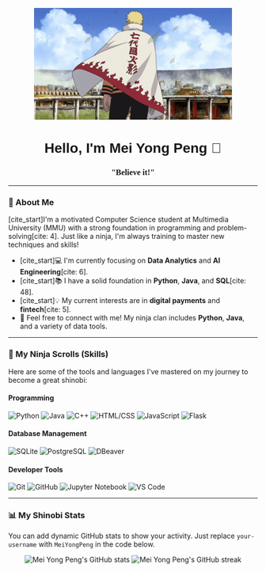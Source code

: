 <p align="center">
  <img src="Image/naruto_image.gif" alt="Naruto Uzumaki" width="400"/>
</p>

<h1 align="center" style="font-family: 'Bebas Neue', sans-serif;">Hello, I'm Mei Yong Peng 👋</h1>

<h3 align="center" style="font-family: 'Pacifico', cursive;">"Believe it!"</h3>

---

### 🍥 About Me

[cite_start]I'm a motivated Computer Science student at Multimedia University (MMU) with a strong foundation in programming and problem-solving[cite: 4]. Just like a ninja, I'm always training to master new techniques and skills!

* [cite_start]💻 I'm currently focusing on **Data Analytics** and **AI Engineering**[cite: 6].
* [cite_start]📚 I have a solid foundation in **Python**, **Java**, and **SQL**[cite: 48].
* [cite_start]💡 My current interests are in **digital payments** and **fintech**[cite: 5].
* 💬 Feel free to connect with me! My ninja clan includes **Python**, **Java**, and a variety of data tools.

---

### 📜 My Ninja Scrolls (Skills)

Here are some of the tools and languages I've mastered on my journey to become a great shinobi:

#### **Programming**
![Python](https://img.shields.io/badge/Python-3776AB?style=for-the-badge&logo=python&logoColor=white)
![Java](https://img.shields.io/badge/Java-007396?style=for-the-badge&logo=java&logoColor=white)
![C++](https://img.shields.io/badge/C++-00599C?style=for-the-badge&logo=c%2B%2B&logoColor=white)
![HTML/CSS](https://img.shields.io/badge/HTML/CSS-E34F26?style=for-the-badge&logo=html5&logoColor=white)
![JavaScript](https://img.shields.io/badge/JavaScript-F7DF1E?style=for-the-badge&logo=javascript&logoColor=black)
![Flask](https://img.shields.io/badge/Flask-000000?style=for-the-badge&logo=flask&logoColor=white)

#### **Database Management**
![SQLite](https://img.shields.io/badge/SQLite-07405E?style=for-the-badge&logo=sqlite&logoColor=white)
![PostgreSQL](https://img.shields.io/badge/PostgreSQL-316192?style=for-the-badge&logo=postgresql&logoColor=white)
![DBeaver](https://img.shields.io/badge/DBeaver-3D8667?style=for-the-badge&logo=dbeaver&logoColor=white)

#### **Developer Tools**
![Git](https://img.shields.io/badge/Git-F05032?style=for-the-badge&logo=git&logoColor=white)
![GitHub](https://img.shields.io/badge/GitHub-100000?style=for-the-badge&logo=github&logoColor=white)
![Jupyter Notebook](https://img.shields.io/badge/Jupyter-F37626?style=for-the-badge&logo=jupyter&logoColor=white)
![VS Code](https://img.shields.io/badge/VS%20Code-007ACC?style=for-the-badge&logo=visual-studio-code&logoColor=white)

---

### 📊 My Shinobi Stats

You can add dynamic GitHub stats to show your activity. Just replace `your-username` with `MeiYongPeng` in the code below.


<p align="center">
  <img src="[https://github-readme-stats.vercel.app/api?username=MeiYongPeng&show_icons=true&theme=buefy&count_private=true](https://github-readme-stats.vercel.app/api?username=MeiYongPeng&show_icons=true&theme=buefy&count_private=true)" alt="Mei Yong Peng's GitHub stats" />
  <img src="[https://github-readme-streak-stats.herokuapp.com/?user=MeiYongPeng&theme=buefy&hide_border=true](https://github-readme-streak-stats.herokuapp.com/?user=MeiYongPeng&theme=buefy&hide_border=true)" alt="Mei Yong Peng's GitHub streak" />
</p>
